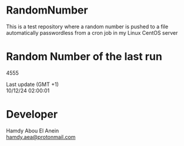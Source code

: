 # RandomNumber    
This is a test repository where a random number is pushed to a file automatically passwordless from a cron job in my Linux CentOS server    
# Random Number of the last run   
4555
      
Last update (GMT +1)    
10/12/24 02:00:01
# Developer    
Hamdy Abou El Anein   
hamdy.aea@protonmail.com
